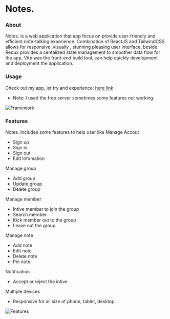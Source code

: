 # Notes.

### About

Notes. is a web application that app focus on provide user-friendly and efficient note-talking experience. Combination of ReactJS and TailwindCSS allows for responsive ,visually , stunning pleasing user interface, beside Redux provides a centalized state management to smoother data flow for the app. Vite was the front-end build tool, can help quickly development and deployment the application.

### Usage 

Check out my app, let try and experience: <a href="https://anoteproject.glitch.me">here link</a>
* Note: I used the free server sometimes some features not working

![Framework](https://user-images.githubusercontent.com/77260252/229301732-dc5aae98-1a92-4b2a-9db4-86e22df6a862.png)


### Features

Notes. includes some features to help user like
  Manage Accout 
  + Sign up
  + Sign in
  + Sign out
  + Edit Infomation
  
  Manage group
  + Add group 
  + Update group
  + Delete group
 
  Manage member
  + Intive member to join the group
  + Search member
  + Kick member out to the group
  + Leave out the group
  
  Manage note 
  + Add note 
  + Edit note
  + Delete note
  + Pin note
  
  Notification 
  + Accept or reject the intive
  
  Multiple devices 
  + Responsive for all size of phone, tablet, desktop.
  
![Features](https://user-images.githubusercontent.com/77260252/229303385-9438785c-0fa5-4436-bdcf-3862662133f6.png)
